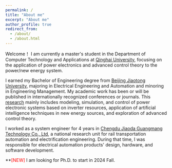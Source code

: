 ```yaml
---
permalink: /
title: "About me"
excerpt: "About me"
author_profile: true
redirect_from: 
  - /about/
  - /about.html
---
```

Welcome！ I am currently a master's student in the Department of Computer Technology and Applications at [Qinghai University](https://www.qhu.edu.cn/), focusing on the application of power electronics and advanced control theory to the power/new energy system.

I earned my Bachelor of Engineering degree from [Beijing Jiaotong University](http://en.njtu.edu.cn/), majoring in Electrical Engineering and Automation and minoring in Engineering Management. My academic work has been or will be published in internationally recognized conferences or journals. This [research](research) mainly includes modeling, simulation, and control of power electronic systems based on inverter resources, application of artificial intelligence techniques in new energy sources, and exploration of advanced control theory. 

I worked as a system engineer for 4 years in [Chengdu Jiaoda Guangmang Technology Co., Ltd](http://en.ctny.com.cn/business), a national research unit for rail transportation automation and electrification engineering. During that time, I was responsible for electrical automation products' design, hardware, and software development.

**<font color='red'>[NEW]</font> I am looking for Ph.D. to start in 2024 Fall.
